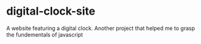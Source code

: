# digital-clock-site

A website featuring a digital clock.
Another project that helped me to grasp the fundementals of javascript
